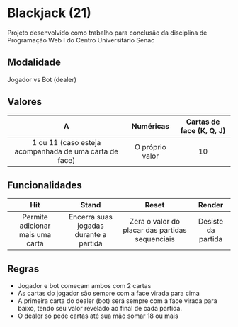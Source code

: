 # Blackjack (21)

Projeto desenvolvido como trabalho para conclusão da disciplina de Programação Web I do Centro Universitário Senac

## Modalidade

Jogador vs Bot (dealer)


## Valores
 A | Numéricas | Cartas de face (K, Q, J)      
:------: | :------: | :------:  
1 ou 11 (caso esteja acompanhada de uma carta de face) | O próprio valor | 10   

## Funcionalidades  
Hit | Stand | Reset | Render    
:------: | :------: | :------: | :------:  
Permite adicionar mais uma carta | Encerra suas jogadas durante a partida | Zera o valor do placar das partidas sequenciais | Desiste da partida

## Regras

* Jogador e bot começam ambos com 2 cartas
* As cartas do jogador são sempre com a face virada para cima
* A primeira carta do dealer (bot) será sempre com a face virada para baixo, tendo seu valor revelado ao final de cada partida.
* O dealer só pede cartas até sua mão somar 18 ou mais
